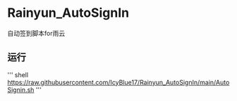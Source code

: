 # Rainyun_AutoSignIn
自动签到脚本for雨云  

## 运行

''' shell
https://raw.githubusercontent.com/IcyBlue17/Rainyun_AutoSignIn/main/AutoSignin.sh
'''
